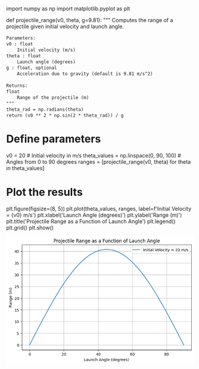 import numpy as np
import matplotlib.pyplot as plt

def projectile_range(v0, theta, g=9.81):
"""
Computes the range of a projectile given initial velocity and launch angle.

    Parameters:
    v0 : float
        Initial velocity (m/s)
    theta : float
        Launch angle (degrees)
    g : float, optional
        Acceleration due to gravity (default is 9.81 m/s^2)

    Returns:
    float
        Range of the projectile (m)
    """
    theta_rad = np.radians(theta)
    return (v0 ** 2 * np.sin(2 * theta_rad)) / g

# Define parameters

v0 = 20 # Initial velocity in m/s
theta_values = np.linspace(0, 90, 100) # Angles from 0 to 90 degrees
ranges = [projectile_range(v0, theta) for theta in theta_values]

# Plot the results

plt.figure(figsize=(8, 5))
plt.plot(theta_values, ranges, label=f'Initial Velocity = {v0} m/s')
plt.xlabel('Launch Angle (degrees)')
plt.ylabel('Range (m)')
plt.title('Projectile Range as a Function of Launch Angle')
plt.legend()
plt.grid()
plt.show()

![alt text](image.png)
